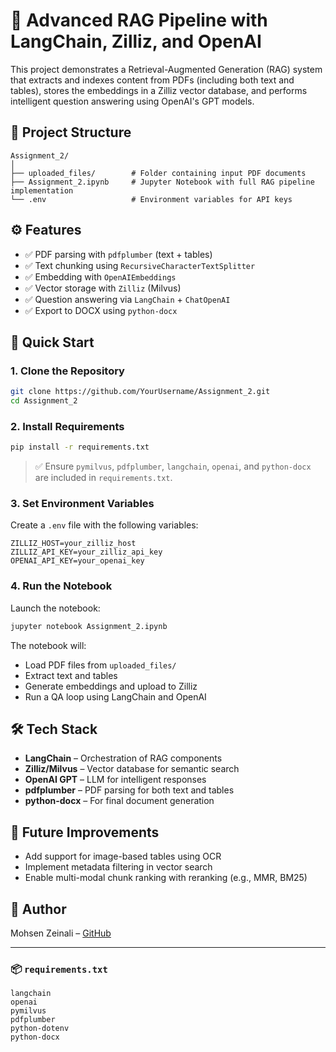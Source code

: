# 🧠 Advanced RAG Pipeline with LangChain, Zilliz, and OpenAI

This project demonstrates a Retrieval-Augmented Generation (RAG) system that extracts and indexes content from PDFs (including both text and tables), stores the embeddings in a Zilliz vector database, and performs intelligent question answering using OpenAI's GPT models.

## 📁 Project Structure

```
Assignment_2/
│
├── uploaded_files/        # Folder containing input PDF documents
├── Assignment_2.ipynb     # Jupyter Notebook with full RAG pipeline implementation
└── .env                   # Environment variables for API keys
```

## ⚙️ Features

- ✅ PDF parsing with `pdfplumber` (text + tables)
- ✅ Text chunking using `RecursiveCharacterTextSplitter`
- ✅ Embedding with `OpenAIEmbeddings`
- ✅ Vector storage with `Zilliz` (Milvus)
- ✅ Question answering via `LangChain` + `ChatOpenAI`
- ✅ Export to DOCX using `python-docx`

## 🚀 Quick Start

### 1. Clone the Repository

```bash
git clone https://github.com/YourUsername/Assignment_2.git
cd Assignment_2
```

### 2. Install Requirements

```bash
pip install -r requirements.txt
```

> ✅ Ensure `pymilvus`, `pdfplumber`, `langchain`, `openai`, and `python-docx` are included in `requirements.txt`.

### 3. Set Environment Variables

Create a `.env` file with the following variables:

```env
ZILLIZ_HOST=your_zilliz_host
ZILLIZ_API_KEY=your_zilliz_api_key
OPENAI_API_KEY=your_openai_key
```

### 4. Run the Notebook

Launch the notebook:

```bash
jupyter notebook Assignment_2.ipynb
```

The notebook will:
- Load PDF files from `uploaded_files/`
- Extract text and tables
- Generate embeddings and upload to Zilliz
- Run a QA loop using LangChain and OpenAI

## 🛠️ Tech Stack

- **LangChain** – Orchestration of RAG components
- **Zilliz/Milvus** – Vector database for semantic search
- **OpenAI GPT** – LLM for intelligent responses
- **pdfplumber** – PDF parsing for both text and tables
- **python-docx** – For final document generation

## 📌 Future Improvements

- Add support for image-based tables using OCR
- Implement metadata filtering in vector search
- Enable multi-modal chunk ranking with reranking (e.g., MMR, BM25)

## 👤 Author

Mohsen Zeinali – [GitHub](https://github.com/Nahidzeinali-web)


---

### 📦 `requirements.txt`
```
langchain
openai
pymilvus
pdfplumber
python-dotenv
python-docx

```
